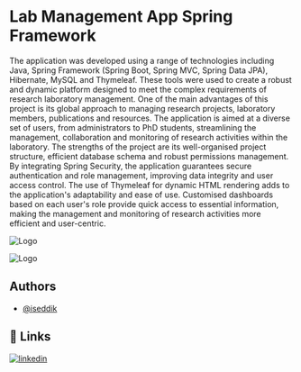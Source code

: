
# Lab Management App Spring Framework


The application was developed using a range of technologies including Java, Spring Framework (Spring Boot, Spring MVC, Spring Data JPA), Hibernate, MySQL and Thymeleaf. These tools were used to create a robust and dynamic platform designed to meet the complex requirements of research laboratory management. One of the main advantages of this project is its global approach to managing research projects, laboratory members, publications and resources. The application is aimed at a diverse set of users, from administrators to PhD students, streamlining the management, collaboration and monitoring of research activities within the laboratory. The strengths of the project are its well-organised project structure, efficient database schema and robust permissions management. By integrating Spring Security, the application guarantees secure authentication and role management, improving data integrity and user access control. The use of Thymeleaf for dynamic HTML rendering adds to the application's adaptability and ease of use. Customised dashboards based on each user's role provide quick access to essential information, making the management and monitoring of research activities more efficient and user-centric.

![Logo](https://github.com/iseddik/Lab-Management-App-Spring-Framework/blob/main/AISystem.drawio%20(1).png?raw=true)



![Logo](https://github.com/iseddik/Lab-Management-App-Spring-Framework/blob/main/g2433.png?raw=true)


## Authors

- [@iseddik](https://github.com/iseddik)


## 🔗 Links
[![linkedin](https://img.shields.io/badge/linkedin-0A66C2?style=for-the-badge&logo=linkedin&logoColor=white)](https://www.linkedin.com/in/issamseddik/)
